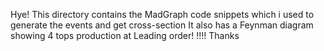 Hye!
This directory contains the MadGraph code snippets which i used to generate the events and get cross-section 
It also has a Feynman diagram showing 4 tops production at Leading order!
!!!!
Thanks
